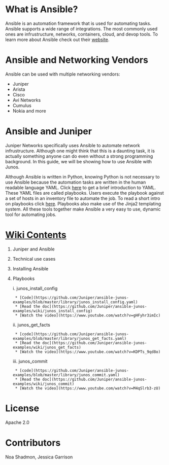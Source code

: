 # What is Ansible?
Ansible is an automation framework that is used for automating tasks. Ansible supports a wide range of integrations. The most commonly used ones are infrustructure, networks, containers, cloud, and devop tools. To learn more about Ansible check out their [website](https://ansible.com). 

# Ansible and Networking Vendors
Ansible can be used with multiple networking vendors: 
* Juniper
* Arista
* Cisco
* Avi Networks
* Cumulus
* Nokia and more

# Ansible and Juniper
Juniper Networks specifically uses Ansible to automate network infrustructure. Although one might think that this is a daunting task, it is actually something anyone can do even without a strong programming background. In this guide, we will be showing how to use Ansible with Junos. 

Although Ansible is written in Python, knowing Python is not necessary to use Ansible because the automation tasks are written in the human readable language YAML. Click [here](../master/resources/yaml.pdf) to get a brief introduction to YAML. These YAML files are called playbooks. Users execute the playbook against a set of hosts in an inventory file to automate the job. To read a short intro on playbooks click [here](../master/resources/playbooks.pdf). Playbooks also make use of the Jinja2 templating system. All these tools together make Ansible a very easy to use, dynamic tool for automating jobs.  

# [Wiki Contents](https://github.com/Juniper/ansible-junos-examples/wiki)
1. Juniper and Ansible
2. Technical use cases
3. Installing Ansible
4. Playbooks

    i. junos_install_config
    
        * [Code](https://github.com/Juniper/ansible-junos-examples/blob/master/library/junos_install_config.yaml)
        * [Read the doc](https://github.com/Juniper/ansible-junos-examples/wiki/junos_install_config)
        * [Watch the video](https://www.youtube.com/watch?v=gHFyhr3imIc)
        
    ii. junos_get_facts
    
        * [code](https://github.com/Juniper/ansible-junos-examples/blob/master/library/junos_get_facts.yaml)
        * [Read the doc](https://github.com/Juniper/ansible-junos-examples/wiki/junos_get_facts)
        * [Watch the video](https://www.youtube.com/watch?v=KDPTs_9qd8o)
    
    iii. junos_commit
    
        * [code](https://github.com/Juniper/ansible-junos-examples/blob/master/library/junos_commit.yaml)
        * [Read the doc](https://github.com/Juniper/ansible-junos-examples/wiki/junos_commit)
        * [Watch the video](https://www.youtube.com/watch?v=M4qSlrb3-zU)

# License
Apache 2.0

# Contributors
Noa Shadmon, Jessica Garrison


